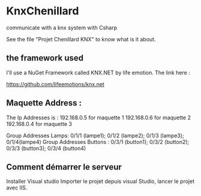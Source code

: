# KnxChenillard
communicate with a knx system with Csharp


See the file "Projet Chenillard KNX" to know what is it about.

## the framework used 
I'll use a NuGet Framework called KNX.NET by life emotion. The link here : 

https://github.com/lifeemotions/knx.net

## Maquette Address :

The Ip Addresses is  : 192.168.0.5 for maquette 1
						192.168.0.6 for maquette 2
						192.168.0.4 for maquette 3


Group Addresses Lamps: 0/1/1 (lampe1); 0/1/2 (lampe2); 0/1/3 (lampe3); 0/1/4(lampe4)
Group Addresses Buttons : 0/3/1 (button1); 0/3/2 (button2); 0/3/3 (button3); 0/3/4 (button4)

## Comment démarrer le serveur 
Installer Visual studio
Importer le projet 
depuis visual Studio, lancer le projet avec IIS.



